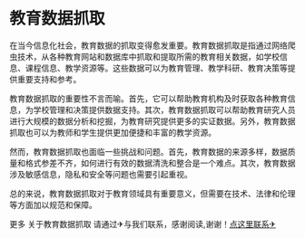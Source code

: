 # 教育数据抓取

在当今信息化社会，教育数据的抓取变得愈发重要。教育数据抓取是指通过网络爬虫技术，从各种教育网站和数据库中抓取和提取所需的教育相关数据，如学校信息、课程信息、教学资源等。这些数据可以为教育管理、教学科研、教育决策等提供重要支持和参考。

教育数据抓取的重要性不言而喻。首先，它可以帮助教育机构及时获取各种教育信息，为学校管理和决策提供数据支持。其次，教育数据抓取可以帮助教育研究人员进行大规模的数据分析和挖掘，为教育研究提供更多的实证数据。另外，教育数据抓取也可以为教师和学生提供更加便捷和丰富的教学资源。

然而，教育数据抓取也面临一些挑战和问题。首先，教育数据的来源多样，数据质量和格式参差不齐，如何进行有效的数据清洗和整合是一个难点。其次，教育数据涉及敏感信息，隐私和安全等问题也需要引起重视。

总的来说，教育数据抓取对于教育领域具有重要意义，但需要在技术、法律和伦理等方面加以规范和保障。

更多 关于教育数据抓取 请通过✈与我们联系，感谢阅读,谢谢！[点这里联系✈](https://ww.k02.cc)